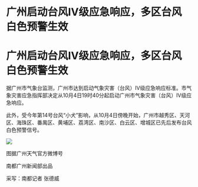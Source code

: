# 广州启动台风Ⅳ级应急响应，多区台风白色预警生效

# 广州启动台风Ⅳ级应急响应，多区台风白色预警生效

据广州市气象台监测，广州市达到启动气象灾害（台风）Ⅳ级应急响应标准。市气象灾害应急指挥部决定从10月4日19时40分起启动广州市气象灾害（台风）Ⅳ级应急响应。

此外，受今年第14号台风“小犬”影响，从10月4日傍晚开始，广州市越秀区、天河区、海珠区、番禺区、黄埔区、荔湾区、南沙区、白云区、增城区已先后发布台风白色预警信号。

![](https://inews.gtimg.com/om_bt/O-3ieF_lcTgXtW0CWoW__z9a1Fc1aa2mCOyLOzPIlJxgMAA/1000)

图据广州天气官方微博号

南都广州新闻部出品

采写：南都记者 张德威

